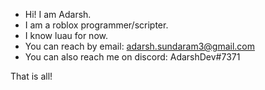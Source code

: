 - Hi! I am Adarsh.
- I am a roblox programmer/scripter.
- I know luau for now.
- You can reach by email: adarsh.sundaram3@gmail.com
- You can also reach me on discord: AdarshDev#7371

That is all!

